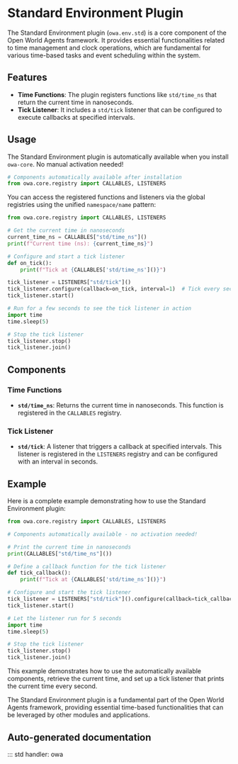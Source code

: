# Standard Environment Plugin

The Standard Environment plugin (`owa.env.std`) is a core component of the Open World Agents framework. It provides essential functionalities related to time management and clock operations, which are fundamental for various time-based tasks and event scheduling within the system.

## Features

- **Time Functions**: The plugin registers functions like `std/time_ns` that return the current time in nanoseconds.
- **Tick Listener**: It includes a `std/tick` listener that can be configured to execute callbacks at specified intervals.

## Usage

The Standard Environment plugin is automatically available when you install `owa-core`. No manual activation needed!

```python
# Components automatically available after installation
from owa.core.registry import CALLABLES, LISTENERS
```

You can access the registered functions and listeners via the global registries using the unified `namespace/name` pattern:

```python
from owa.core.registry import CALLABLES, LISTENERS

# Get the current time in nanoseconds
current_time_ns = CALLABLES["std/time_ns"]()
print(f"Current time (ns): {current_time_ns}")

# Configure and start a tick listener
def on_tick():
    print(f"Tick at {CALLABLES['std/time_ns']()}")

tick_listener = LISTENERS["std/tick"]()
tick_listener.configure(callback=on_tick, interval=1)  # Tick every second
tick_listener.start()

# Run for a few seconds to see the tick listener in action
import time
time.sleep(5)

# Stop the tick listener
tick_listener.stop()
tick_listener.join()
```

## Components

### Time Functions

- **`std/time_ns`**: Returns the current time in nanoseconds. This function is registered in the `CALLABLES` registry.

### Tick Listener

- **`std/tick`**: A listener that triggers a callback at specified intervals. This listener is registered in the `LISTENERS` registry and can be configured with an interval in seconds.

## Example

Here is a complete example demonstrating how to use the Standard Environment plugin:

```python
from owa.core.registry import CALLABLES, LISTENERS

# Components automatically available - no activation needed!

# Print the current time in nanoseconds
print(CALLABLES["std/time_ns"]())

# Define a callback function for the tick listener
def tick_callback():
    print(f"Tick at {CALLABLES['std/time_ns']()}")

# Configure and start the tick listener
tick_listener = LISTENERS["std/tick"]().configure(callback=tick_callback, interval=1)
tick_listener.start()

# Let the listener run for 5 seconds
import time
time.sleep(5)

# Stop the tick listener
tick_listener.stop()
tick_listener.join()
```

This example demonstrates how to use the automatically available components, retrieve the current time, and set up a tick listener that prints the current time every second.

The Standard Environment plugin is a fundamental part of the Open World Agents framework, providing essential time-based functionalities that can be leveraged by other modules and applications.

## Auto-generated documentation

::: std
    handler: owa